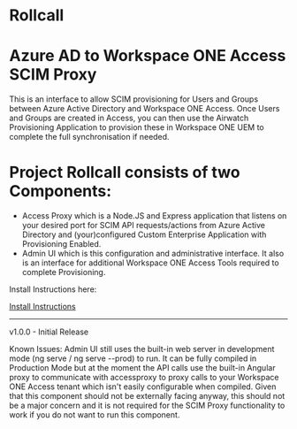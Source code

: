 # Rollcall
# Azure AD to Workspace ONE Access SCIM Proxy
 
This is an interface to allow SCIM provisioning for Users and Groups between Azure Active Directory and Workspace ONE Access. Once Users and Groups are created in Access, you can then use the Airwatch Provisioning Application to provision these in Workspace ONE UEM to complete the full synchronisation if needed.

# Project Rollcall consists of two Components:

- Access Proxy which is a Node.JS and Express application that listens on your desired port for SCIM API requests/actions from Azure Active Directory and (your)configured Custom Enterprise Application with Provisioning Enabled.
- Admin UI which is this configuration and administrative interface. It also is an interface for additional Workspace ONE Access Tools required to complete Provisioning.

Install Instructions here:

[Install Instructions](https://github.com/tbwfdu/rollcall/wiki/Install-Instructions)

--------
v1.0.0 - Initial Release

Known Issues: 
Admin UI still uses the built-in web server in development mode (ng serve / ng serve --prod) to run. It can be fully compiled in Production Mode but at the moment the API calls use the built-in Angular proxy to communicate with accessproxy to proxy calls to your Workspace ONE Access tenant which isn't easily configurable when compiled. Given that this component should not be externally facing anyway, this should not be a major concern and it is not required for the SCIM Proxy functionality to work if you do not want to run this component. 
